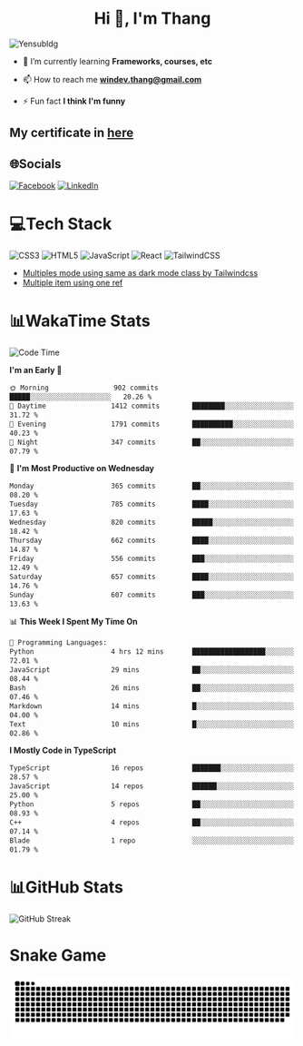 <h1 align="center">Hi 👋, I'm Thang</h1>

![Yensubldg](https://readme-typing-svg.demolab.com?font=Fira+Code&weight=600&pause=1000&color=F5F5F2&center=true&vCenter=true&width=435&lines=Trying+to+be+a+Software+Engineering)

<!--
![](https://komarev.com/ghpvc/?username=yensubldg&label=Visitors+Count&color=brightgreen) -->

- 🌱 I’m currently learning **Frameworks, courses, etc**

- 📫 How to reach me **<windev.thang@gmail.com>**

- ⚡ Fun fact **I think I'm funny**

## My certificate in [here](./MY_CERTIFICATE.md)

## 🌐Socials

[![Facebook](https://img.shields.io/badge/Facebook-%231877F2.svg?logo=Facebook&logoColor=white)](https://facebook.com/yensubldg) [![LinkedIn](https://img.shields.io/badge/LinkedIn-%230077B5.svg?logo=linkedin&logoColor=white)](https://linkedin.com/in/yensubldg)

# 💻Tech Stack

![CSS3](https://img.shields.io/badge/css3-%231572B6.svg?style=for-the-badge&logo=css3&logoColor=white) ![HTML5](https://img.shields.io/badge/html5-%23E34F26.svg?style=for-the-badge&logo=html5&logoColor=white) ![JavaScript](https://img.shields.io/badge/javascript-%23323330.svg?style=for-the-badge&logo=javascript&logoColor=%23F7DF1E) ![React](https://img.shields.io/badge/react-%2320232a.svg?style=for-the-badge&logo=react&logoColor=%2361DAFB) ![TailwindCSS](https://img.shields.io/badge/tailwindcss-%2338B2AC.svg?style=for-the-badge&logo=tailwind-css&logoColor=white)

<!-- BLOG-POST-LIST:START -->
- [Multiples mode using same as dark mode class by Tailwindcss](https://dev.to/yensubldg/multiples-mode-using-same-as-dark-mode-class-by-tailwindcss-56p4)
- [Multiple item using one ref](https://dev.to/yensubldg/multiple-item-using-one-ref-1288)
<!-- BLOG-POST-LIST:END -->

# 📊WakaTime Stats

<!--START_SECTION:waka-->
![Code Time](http://img.shields.io/badge/Code%20Time-3%2C256%20hrs%2021%20mins-blue)

**I'm an Early 🐤** 

```text
🌞 Morning                902 commits         █████░░░░░░░░░░░░░░░░░░░░   20.26 % 
🌆 Daytime                1412 commits        ████████░░░░░░░░░░░░░░░░░   31.72 % 
🌃 Evening                1791 commits        ██████████░░░░░░░░░░░░░░░   40.23 % 
🌙 Night                  347 commits         ██░░░░░░░░░░░░░░░░░░░░░░░   07.79 % 
```
📅 **I'm Most Productive on Wednesday** 

```text
Monday                   365 commits         ██░░░░░░░░░░░░░░░░░░░░░░░   08.20 % 
Tuesday                  785 commits         ████░░░░░░░░░░░░░░░░░░░░░   17.63 % 
Wednesday                820 commits         █████░░░░░░░░░░░░░░░░░░░░   18.42 % 
Thursday                 662 commits         ████░░░░░░░░░░░░░░░░░░░░░   14.87 % 
Friday                   556 commits         ███░░░░░░░░░░░░░░░░░░░░░░   12.49 % 
Saturday                 657 commits         ████░░░░░░░░░░░░░░░░░░░░░   14.76 % 
Sunday                   607 commits         ███░░░░░░░░░░░░░░░░░░░░░░   13.63 % 
```


📊 **This Week I Spent My Time On** 

```text
💬 Programming Languages: 
Python                   4 hrs 12 mins       ██████████████████░░░░░░░   72.01 % 
JavaScript               29 mins             ██░░░░░░░░░░░░░░░░░░░░░░░   08.44 % 
Bash                     26 mins             ██░░░░░░░░░░░░░░░░░░░░░░░   07.46 % 
Markdown                 14 mins             █░░░░░░░░░░░░░░░░░░░░░░░░   04.00 % 
Text                     10 mins             █░░░░░░░░░░░░░░░░░░░░░░░░   02.86 % 
```

**I Mostly Code in TypeScript** 

```text
TypeScript               16 repos            ███████░░░░░░░░░░░░░░░░░░   28.57 % 
JavaScript               14 repos            ██████░░░░░░░░░░░░░░░░░░░   25.00 % 
Python                   5 repos             ██░░░░░░░░░░░░░░░░░░░░░░░   08.93 % 
C++                      4 repos             ██░░░░░░░░░░░░░░░░░░░░░░░   07.14 % 
Blade                    1 repo              ░░░░░░░░░░░░░░░░░░░░░░░░░   01.79 % 
```




<!--END_SECTION:waka-->

# 📊GitHub Stats

![GitHub Streak](https://streak-stats.demolab.com?user=yensubldg&theme=tokyonight&border_radius=8)

# Snake Game

![Snake eating my contribution graph](./github-contribution-grid-snake.svg)
